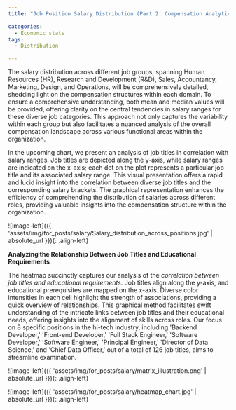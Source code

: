 ```yaml
---
title: "Job Position Salary Distribution (Part 2: Compensation Analytics)"

categories:
  - Economic stats 
tags:
  - Distribution

---
```


The salary distribution across different job groups, spanning Human Resources (HR), Research and Development (R&D), Sales, Accountancy, Marketing, Design, and Operations, will be comprehensively detailed, shedding light on the compensation structures within each domain. To ensure a comprehensive understanding, both mean and median values will be provided, offering clarity on the central tendencies in salary ranges for these diverse job categories. This approach not only captures the variability within each group but also facilitates a nuanced analysis of the overall compensation landscape across various functional areas within the organization.


In the upcoming chart, we present an analysis of job titles in correlation with salary ranges. Job titles are depicted along the y-axis, while salary ranges are indicated on the x-axis; each dot on the plot represents a particular job title and its associated salary range. This visual presentation offers a rapid and lucid insight into the correlation between diverse job titles and the corresponding salary brackets. The graphical representation enhances the efficiency of comprehending the distribution of salaries across different roles, providing valuable insights into the compensation structure within the organization.


![image-left]({{ 'assets/img/for_posts/salary/Salary_distribution_across_positions.jpg' | absolute_url }}){: .align-left} 

**Analyzing the Relationship Between Job Titles and Educational Requirements**


The heatmap succinctly captures our analysis of the *correlation between job titles and educational requirements*. Job titles align along the y-axis, and educational prerequisites are mapped on the x-axis. Diverse color intensities in each cell highlight the strength of associations, providing a quick overview of relationships. This graphical method facilitates swift understanding of the intricate links between job titles and their educational needs, offering insights into the alignment of skills across roles. Our focus on 8 specific positions in the hi-tech industry, including 'Backend Developer,' 'Front-end Developer,' 'Full Stack Engineer,' 'Software Developer,' 'Software Engineer,' 'Principal Engineer,' 'Director of Data Science,' and 'Chief Data Officer,' out of a total of 126 job titles, aims to streamline examination.

<script src="https://gist.github.com/AnalyticsForPleasure/b15b434410ecc078bc0e35a9a6246d4c.js"></script>


![image-left]({{ 'assets/img/for_posts/salary/matrix_illustration.png' | absolute_url }}){: .align-left} 


![image-left]({{ 'assets/img/for_posts/salary/heatmap_chart.jpg' | absolute_url }}){: .align-left}
